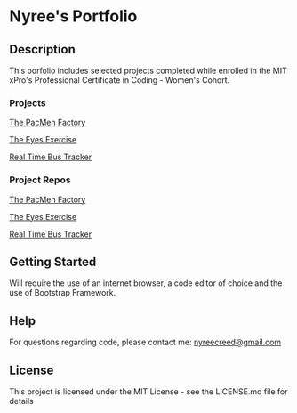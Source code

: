 # Nyree's Portfolio
## Description
This porfolio includes selected projects completed while enrolled in the MIT xPro's Professional Certificate in Coding - Women's Cohort.<br>
### Projects
<a href = "https://nyreereed.github.io/pacmen-exercise/">The PacMen Factory</a>

<a href = "https://nyreereed.github.io/eyes-exercise/">The Eyes Exercise</a>

<a href = "https://nyreereed.github.io/realtimebustracker/">Real Time Bus Tracker</a>

### Project Repos
<a href = "https://github.com/nyreereed/pacmen-exercise">The PacMen Factory</a>

<a href = "https://github.com/nyreereed/eyes-exercise">The Eyes Exercise</a>

<a href = "https://github.com/nyreereed/realtimebustracker">Real Time Bus Tracker</a>

## Getting Started
Will require the use of an internet browser, a code editor of choice and the use of Bootstrap Framework.<br>
## Help
For questions regarding code, please contact me: nyreecreed@gmail.com<br>
## License
This project is licensed under the MIT License - see the LICENSE.md file for details

